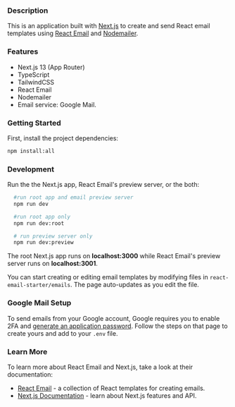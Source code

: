 ### Description

This is an application built with [Next.js](https://nextjs.org/) to create and send React email templates using [React Email](https://react.email) and [Nodemailer](https://nodemailer.com/about/).

### Features

- Next.js 13 (App Router)
- TypeScript
- TailwindCSS
- React Email
- Nodemailer
- Email service: Google Mail.

### Getting Started

First, install the project dependencies:

```bash
npm install:all
```

### Development

Run the the Next.js app, React Email's preview server, or the both:

```bash
  #run root app and email preview server
  npm run dev

  #run root app only
  npm run dev:root

  # run preview server only
  npm run dev:preview
```

The root Next.js app runs on **localhost:3000** while React Email's preview server runs on **localhost:3001**.

You can start creating or editing email templates by modifying files in `react-email-starter/emails`. The page auto-updates as you edit the file.

### Google Mail Setup

To send emails from your Google account, Google requires you to enable 2FA and [generate an application password](https://support.google.com/accounts/answer/185833?hl=en). Follow the steps on that page to create yours and add to your `.env` file.

### Learn More

To learn more about React Email and Next.js, take a look at their documentation:

- [React Email](https://react.email) - a collection of React templates for creating emails.
- [Next.js Documentation](https://nextjs.org/docs) - learn about Next.js features and API.

<!-- ## Deploy on Vercel

The easiest way to deploy your Next.js app is to use the [Vercel Platform](https://vercel.com/new?utm_medium=default-template&filter=next.js&utm_source=create-next-app&utm_campaign=create-next-app-readme) from the creators of Next.js.

Check out our [Next.js deployment documentation](https://nextjs.org/docs/deployment) for more details. -->
